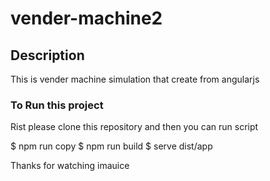 # vender-machine2

## Description
 This is vender machine simulation that create from angularjs

### To Run this project
Rist please clone this repository
and then you can run script

$ npm run copy
$ npm run build
$ serve dist/app

Thanks for watching imauice

##
